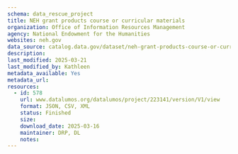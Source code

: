 ```yaml
---
schema: data_rescue_project 
title: NEH grant products course or curricular materials
organization: Office of Information Resources Management
agency: National Endowment for the Humanities
websites: neh.gov
data_source: catalog.data.gov/dataset/neh-grant-products-course-or-curricular-materials
description: 
last_modified: 2025-03-21
last_modified_by: Kathleen
metadata_available: Yes
metadata_url: 
resources:
  - id: 578
    url: www.datalumos.org/datalumos/project/223141/version/V1/view
    format: JSON, CSV, XML
    status: Finished
    size: 
    download_date: 2025-03-16
    maintainer: DRP, DL
    notes: 
---
```


